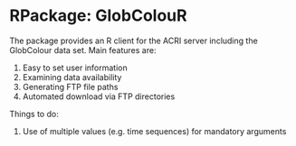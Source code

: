 # RPackage: GlobColouR
The package provides an R client for the ACRI server including the GlobColour data set. Main features are:

1. Easy to set user information
2. Examining data availability
3. Generating FTP file paths
4. Automated download via FTP directories
  
Things to do:

1. Use of multiple values (e.g. time sequences) for mandatory arguments
